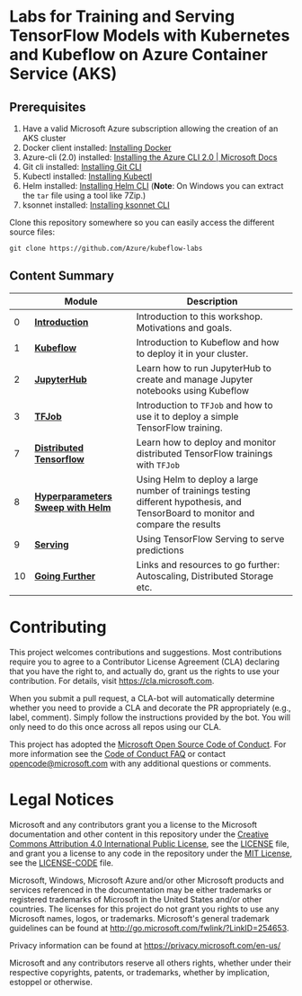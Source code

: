 # Labs for Training and Serving TensorFlow Models with Kubernetes and Kubeflow on Azure Container Service (AKS)

<!-- ## [Learning Objectives](./learningObjectives.md)
## [Presentation Content](./presentationContent.md)
## [Room Organization](./roomOrganization.md) -->

## Prerequisites

1. Have a valid Microsoft Azure subscription allowing the creation of an AKS cluster
1. Docker client installed: [Installing Docker](https://www.docker.com/community-edition)
1. Azure-cli  (2.0) installed: [Installing the Azure CLI 2.0 | Microsoft Docs](https://docs.microsoft.com/en-us/cli/azure/install-azure-cli?view=azure-cli-latest)
1. Git cli installed: [Installing Git CLI](https://git-scm.com/book/en/v2/Getting-Started-Installing-Git)
1. Kubectl installed: [Installing Kubectl](https://kubernetes.io/docs/tasks/tools/install-kubectl/)
1. Helm installed: [Installing Helm CLI](https://docs.helm.sh/using_helm/#from-the-binary-releases) (**Note**: On Windows you can extract the `tar` file using a tool like 7Zip.)
1. ksonnet installed: [Installing ksonnet CLI](https://ksonnet.io/#get-started)

Clone this repository somewhere so you can easily access the different source files:
```console
git clone https://github.com/Azure/kubeflow-labs
```

## Content Summary

| | Module | Description |
| --- | --- | --- |
|0| **[Introduction](0-intro)** | Introduction to this workshop. Motivations and goals.|
|1| **[Kubeflow](4-kubeflow)** | Introduction to Kubeflow and how to deploy it in your cluster.|
|2| **[JupyterHub](5-jupyterhub)** | Learn how to run JupyterHub to create and manage Jupyter notebooks using Kubeflow |
|3| **[TFJob](6-tfjob)** | Introduction to `TFJob` and how to use it to deploy a simple TensorFlow training.|
|7| **[Distributed Tensorflow](7-distributed-tensorflow)** | Learn how to deploy and monitor distributed TensorFlow trainings with `TFJob`|
|8| **[Hyperparameters Sweep with Helm](8-hyperparam-sweep)** | Using Helm to deploy a large number of trainings testing different hypothesis, and TensorBoard to monitor and compare the results |
|9| **[Serving](9-serving)** | Using TensorFlow Serving to serve predictions |
|10| **[Going Further](10-going-further)** | Links and resources to go further: Autoscaling, Distributed Storage etc. |


# Contributing

This project welcomes contributions and suggestions.  Most contributions require you to agree to a
Contributor License Agreement (CLA) declaring that you have the right to, and actually do, grant us
the rights to use your contribution. For details, visit https://cla.microsoft.com.

When you submit a pull request, a CLA-bot will automatically determine whether you need to provide
a CLA and decorate the PR appropriately (e.g., label, comment). Simply follow the instructions
provided by the bot. You will only need to do this once across all repos using our CLA.

This project has adopted the [Microsoft Open Source Code of Conduct](https://opensource.microsoft.com/codeofconduct/).
For more information see the [Code of Conduct FAQ](https://opensource.microsoft.com/codeofconduct/faq/) or
contact [opencode@microsoft.com](mailto:opencode@microsoft.com) with any additional questions or comments.

# Legal Notices

Microsoft and any contributors grant you a license to the Microsoft documentation and other content
in this repository under the [Creative Commons Attribution 4.0 International Public License](https://creativecommons.org/licenses/by/4.0/legalcode),
see the [LICENSE](LICENSE) file, and grant you a license to any code in the repository under the [MIT License](https://opensource.org/licenses/MIT), see the
[LICENSE-CODE](LICENSE-CODE) file.

Microsoft, Windows, Microsoft Azure and/or other Microsoft products and services referenced in the documentation
may be either trademarks or registered trademarks of Microsoft in the United States and/or other countries.
The licenses for this project do not grant you rights to use any Microsoft names, logos, or trademarks.
Microsoft's general trademark guidelines can be found at http://go.microsoft.com/fwlink/?LinkID=254653.

Privacy information can be found at https://privacy.microsoft.com/en-us/

Microsoft and any contributors reserve all others rights, whether under their respective copyrights, patents,
or trademarks, whether by implication, estoppel or otherwise.
